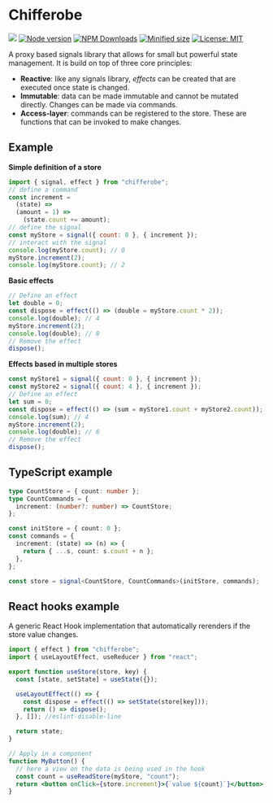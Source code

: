 # Chifferobe

![](https://github.com/vyckes/chifferobe/workflows/test/badge.svg)
[![Node version](https://img.shields.io/npm/v/chifferobe.svg?style=flat)](https://www.npmjs.com/package/chifferobe)
[![NPM Downloads](https://img.shields.io/npm/dm/chifferobe.svg?style=flat)](https://www.npmjs.com/package/chifferobe)
[![Minified size](https://img.shields.io/bundlephobia/min/chifferobe@latest?label=minified)](https://www.npmjs.com/package/chifferobe)
[![License: MIT](https://img.shields.io/badge/License-MIT-yellow.svg)](https://opensource.org/licenses/MIT)

A proxy based signals library that allows for small but powerful state management. It is build on top of three core principles:

- **Reactive**: like any signals library, _effects_ can be created that are executed once state is changed.
- **Immutable**: data can be made immutable and cannot be mutated directly. Changes can be made via commands.
- **Access-layer**: commands can be registered to the store. These are functions that can be invoked to make changes.

## Example

**Simple definition of a store**

```js
import { signal, effect } from "chifferobe";
// define a command
const increment =
  (state) =>
  (amount = 1) =>
    (state.count += amount);
// define the signal
const myStore = signal({ count: 0 }, { increment });
// interact with the signal
console.log(myStore.count); // 0
myStore.increment(2);
console.log(myStore.count); // 2
```

**Basic effects**

```js
// Define an effect
let double = 0;
const dispose = effect(() => (double = myStore.count * 2));
console.log(double); // 4
myStore.increment(2);
console.log(double); // 8
// Remove the effect
dispose();
```

**Effects based in multiple stores**

```js
const myStore1 = signal({ count: 0 }, { increment });
const myStore2 = signal({ count: 4 }, { increment });
// Define an effect
let sum = 0;
const dispose = effect(() => (sum = myStore1.count + myStore2.count));
console.log(sum); // 4
myStore.increment(2);
console.log(double); // 6
// Remove the effect
dispose();
```

## TypeScript example

```ts
type CountStore = { count: number };
type CountCommands = {
  increment: (number?: number) => CountStore;
};

const initStore = { count: 0 };
const commands = {
  increment: (state) => (n) => {
    return { ...s, count: s.count + n };
  },
};

const store = signal<CountStore, CountCommands>(initStore, commands);
```

## React hooks example

A generic React Hook implementation that automatically rerenders if the store value changes.

```jsx
import { effect } from "chifferobe";
import { useLayoutEffect, useReducer } from "react";

export function useStore(store, key) {
  const [state, setState] = useState({});

  useLayoutEffect(() => {
    const dispose = effect(() => setState(store[key]));
    return () => dispose();
  }, []); //eslint-disable-line

  return state;
}

// Apply in a component
function MyButton() {
  // here a view on the data is being used in the hook
  const count = useReadStore(myStore, "count");
  return <button onClick={store.increment}>{`value ${count}`}</button>;
}
```

